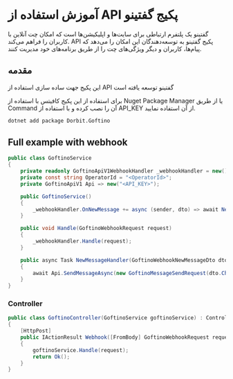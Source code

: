# آموزش استفاده از API پکیج گفتینو

گفتینو یک پلتفرم ارتباطی برای سایت‌ها و اپلیکیشن‌ها است که امکان چت آنلاین با کاربران را فراهم می‌کند. API پکیج گفتینو به توسعه‌دهندگان این امکان را می‌دهد که پیام‌ها، کاربران و دیگر ویژگی‌های چت را از طریق برنامه‌های خود مدیریت کنند.

## مقدمه

این پکیج جهت ساده سازی استفاده از API گفتینو توسعه یافته است

برای استفاده از این پکیج کافیتس با استفاده از Nuget Package Manager یا از طریق Command آن را نصب کرده و با استفاده از API_KEY از آن استفاده نمایید.



```bash
dotnet add package Dorbit.Goftino
```

## Full example with webhook
```C#
public class GoftinoService
{
    private readonly GoftinoApiV1WebhookHandler _webhookHandler = new();
    private const string OperatorId = "<OperatorId>";
    private GoftinoApiV1 Api => new("<API_KEY>");

    public GoftinoService()
    {
        _webhookHandler.OnNewMessage += async (sender, dto) => await NewMessageHandler(dto);
    }

    public void Handle(GoftinoWebhookRequest request)
    {
        _webhookHandler.Handle(request);
    }

    public async Task NewMessageHandler(GoftinoWebhookNewMessageDto dto)
    {
        await Api.SendMessageAsync(new GoftinoMessageSendRequest(dto.ChatId, OperatorId, "Hi"));
    }
}
```

### Controller
```C#
public class GoftinoController(GoftinoService goftinoService) : ControllerBase
{
    [HttpPost]
    public IActionResult Webhook([FromBody] GoftinoWebhookRequest request)
    {
        goftinoService.Handle(request);
        return Ok();
    }
}
```